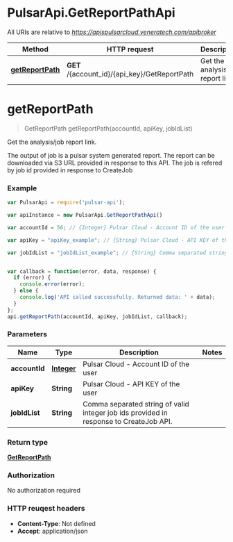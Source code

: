 # PulsarApi.GetReportPathApi

All URIs are relative to *https://apispulsarcloud.veneratech.com/apibroker*

Method | HTTP request | Description
------------- | ------------- | -------------
[**getReportPath**](GetReportPathApi.md#getReportPath) | **GET** /{account_id}/{api_key}/GetReportPath | Get the analysis/job report link.


<a name="getReportPath"></a>
# **getReportPath**
> GetReportPath getReportPath(accountId, apiKey, jobIdList)

Get the analysis/job report link.

The output of job is a pulsar system generated report. The report can be downloaded via S3 URL provided in response to this API. The job is refered by job id provided in response to CreateJob

### Example
```javascript
var PulsarApi = require('pulsar-api');

var apiInstance = new PulsarApi.GetReportPathApi()

var accountId = 56; // {Integer} Pulsar Cloud - Account ID of the user

var apiKey = "apiKey_example"; // {String} Pulsar Cloud - API KEY of the user

var jobIdList = "jobIdList_example"; // {String} Comma separated string of valid integer job ids provided in response to CreateJob API.


var callback = function(error, data, response) {
  if (error) {
    console.error(error);
  } else {
    console.log('API called successfully. Returned data: ' + data);
  }
};
api.getReportPath(accountId, apiKey, jobIdList, callback);
```

### Parameters

Name | Type | Description  | Notes
------------- | ------------- | ------------- | -------------
 **accountId** | [**Integer**](.md)| Pulsar Cloud - Account ID of the user | 
 **apiKey** | **String**| Pulsar Cloud - API KEY of the user | 
 **jobIdList** | **String**| Comma separated string of valid integer job ids provided in response to CreateJob API. | 

### Return type

[**GetReportPath**](GetReportPath.md)

### Authorization

No authorization required

### HTTP reuqest headers

 - **Content-Type**: Not defined
 - **Accept**: application/json

